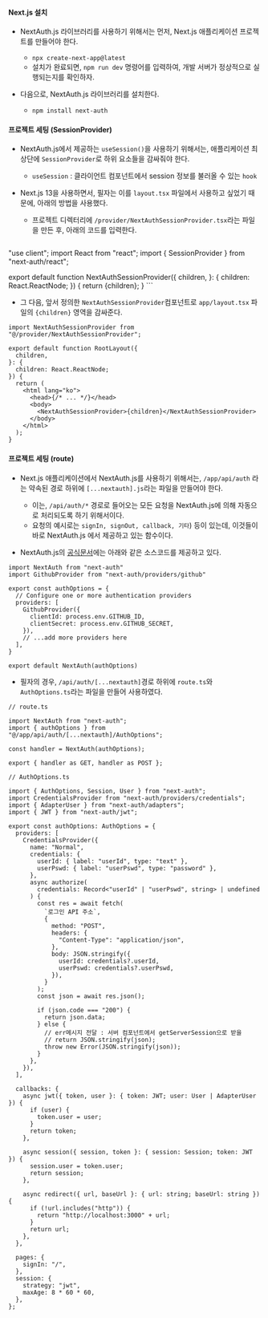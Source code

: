  
#### Next.js 설치

- NextAuth.js 라이브러리를 사용하기 위해서는 먼저, Next.js 애플리케이션 프로젝트를 만들어야 한다. 
	- `npx create-next-app@latest` 
	- 설치가 완료되면, `npm run dev` 명령어를 입력하여, 개발 서버가 정상적으로 실행되는지를 확인하자.

- 다음으로, NextAuth.js 라이브러리를 설치한다. 
	- `npm install next-auth`


#### 프로젝트 세팅 (SessionProvider)

- NextAuth.js에서 제공하는 `useSession()`을 사용하기 위해서는, 애플리케이션 최상단에 `SessionProvider`로 하위 요소들을 감싸줘야 한다.
	- `useSession` : 클라이언트 컴포넌트에서 session 정보를 불러올 수 있는 `hook`

- Next.js 13을 사용하면서, 필자는 이를 `layout.tsx` 파일에서 사용하고 싶었기 때문에, 아래의 방법을 사용했다.
	- 프로젝트 디렉터리에 `/provider/NextAuthSessionProvider.tsx`라는 파일을 만든 후, 아래의 코드를 입력한다.
	```tsx
"use client";
import React from "react";
import { SessionProvider } from "next-auth/react";

export default function NextAuthSessionProvider({
  children,
}: {
  children: React.ReactNode;
}) {
  return <SessionProvider>{children}</SessionProvider>;
}
	```

 - 그 다음, 앞서 정의한 `NextAuthSessionProvider`컴포넌트로 `app/layout.tsx` 파일의 `{children}` 영역을 감싸준다.
```tsx
import NextAuthSessionProvider from "@/provider/NextAuthSessionProvider";

export default function RootLayout({
  children,
}: {
  children: React.ReactNode;
}) {
  return (
    <html lang="ko">
      <head>{/* ... */}</head>
      <body>
        <NextAuthSessionProvider>{children}</NextAuthSessionProvider>
      </body>
    </html>
  );
}
```


#### 프로젝트 세팅 (route)

- Next.js 애플리케이션에서 NextAuth.js를 사용하기 위해서는, `/app/api/auth` 라는 약속된 경로 하위에 `[...nextauth].js`라는 파일을 만들어야 한다.
	- 이는, `/api/auth/*` 경로로 들어오는 모든 요청을 NextAuth.js에 의해 자동으로 처리되도록 하기 위해서이다.
	- 요청의 예시로는 `signIn, signOut, callback, 기타`) 등이 있는데, 이것들이 바로 NextAuth.js 에서 제공하고 있는 함수이다.

- NextAuth.js의 [공식문서](https://next-auth.js.org/getting-started/example)에는 아래와 같은 소스코드를 제공하고 있다.
```tsx
import NextAuth from "next-auth"
import GithubProvider from "next-auth/providers/github"

export const authOptions = {
  // Configure one or more authentication providers
  providers: [
    GithubProvider({
      clientId: process.env.GITHUB_ID,
      clientSecret: process.env.GITHUB_SECRET,
    }),
    // ...add more providers here
  ],
}

export default NextAuth(authOptions)
```

- 필자의 경우, `/api/auth/[...nextauth]`경로 하위에 `route.ts`와 `AuthOptions.ts`라는 파일을 만들어 사용하였다.
```tsx
// route.ts

import NextAuth from "next-auth";
import { authOptions } from "@/app/api/auth/[...nextauth]/AuthOptions";

const handler = NextAuth(authOptions);

export { handler as GET, handler as POST };
```

```tsx
// AuthOptions.ts

import { AuthOptions, Session, User } from "next-auth";
import CredentialsProvider from "next-auth/providers/credentials";
import { AdapterUser } from "next-auth/adapters";
import { JWT } from "next-auth/jwt";

export const authOptions: AuthOptions = {
  providers: [
    CredentialsProvider({
      name: "Normal",
      credentials: {
        userId: { label: "userId", type: "text" },
        userPswd: { label: "userPswd", type: "password" },
      },
      async authorize(
        credentials: Record<"userId" | "userPswd", string> | undefined
      ) {
        const res = await fetch(
          `로그인 API 주소`,
          {
            method: "POST",
            headers: {
              "Content-Type": "application/json",
            },
            body: JSON.stringify({
              userId: credentials?.userId,
              userPswd: credentials?.userPswd,
            }),
          }
        );
        const json = await res.json();

        if (json.code === "200") {
          return json.data;
        } else {
          // err메시지 전달 : 서버 컴포넌트에서 getServerSession으로 받을
          // return JSON.stringify(json);
          throw new Error(JSON.stringify(json));
        }
      },
    }),
  ],

  callbacks: {
    async jwt({ token, user }: { token: JWT; user: User | AdapterUser }) {
      if (user) {
        token.user = user;
      }
      return token;
    },

    async session({ session, token }: { session: Session; token: JWT }) {
      session.user = token.user;
      return session;
    },

    async redirect({ url, baseUrl }: { url: string; baseUrl: string }) {
      if (!url.includes("http")) {
        return "http://localhost:3000" + url;
      }
      return url;
    },
  },

  pages: {
    signIn: "/",
  },
  session: {
    strategy: "jwt",
    maxAge: 8 * 60 * 60,
  },
};
```